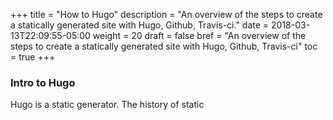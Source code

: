 +++
title = "How to Hugo"
description = "An overview of the steps to create a statically generated site with Hugo, Github, Travis-ci."
date = 2018-03-13T22:09:55-05:00
weight = 20
draft = false
bref = "An overview of the steps to create a statically generated site with Hugo, Github, Travis-ci"
toc = true
+++

### Intro to Hugo

Hugo is a static generator. The history of static 

###